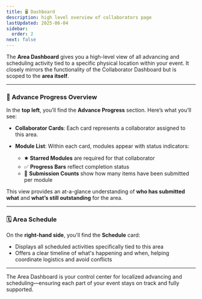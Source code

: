 ```yaml
---
title: 🖥️ Dashboard
description: high level overview of collaborators page
lastUpdated: 2025-06-04
sidebar:
  order: 2
next: false
---
```


The **Area Dashboard** gives you a high-level view of all advancing and scheduling activity tied to a specific physical location within your event. It closely mirrors the functionality of the Collaborator Dashboard but is scoped to the **area itself**.

---

### 🔄 Advance Progress Overview

In the **top left**, you’ll find the **Advance Progress** section. Here’s what you’ll see:

- **Collaborator Cards**:
  Each card represents a collaborator assigned to this area.

- **Module List**:
  Within each card, modules appear with status indicators:

  - 🟊 **Starred Modules** are required for that collaborator
  - ✅ **Progress Bars** reflect completion status
  - 🔢 **Submission Counts** show how many items have been submitted per module

This view provides an at-a-glance understanding of **who has submitted what** and **what’s still outstanding** for the area.

---

### 🗓️ Area Schedule

On the **right-hand side**, you'll find the **Schedule** card:

- Displays all scheduled activities specifically tied to this area
- Offers a clear timeline of what's happening and when, helping coordinate logistics and avoid conflicts

---

The Area Dashboard is your control center for localized advancing and scheduling—ensuring each part of your event stays on track and fully supported.

